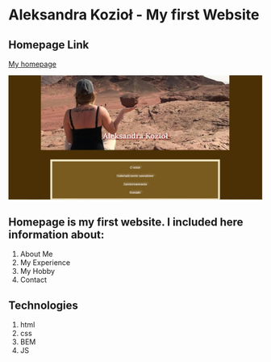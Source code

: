 # Aleksandra Kozioł - My first Website

## Homepage Link 
[My homepage ](https://aleks-andra-code.github.io/Homepage/) 
 
![Screenshot of page](https://github.com/Aleks-andra-code/Homepage/blob/main/images/Screenshot.jpg?raw=true)

## Homepage is my first website. I included here information about:
1. About Me
2. My Experience
3. My Hobby 
4. Contact 

## Technologies
1. html
2. css
3. BEM
4. JS
